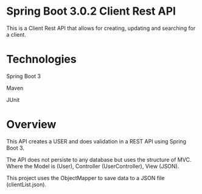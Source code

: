 # Spring Boot 3.0.2 Client Rest API
This is a Client Rest API that allows for creating, updating and searching for a client.

# Technologies
Spring Boot 3

Maven

JUnit

# Overview
This API creates a USER and does validation in a REST API using Spring Boot 3.

The API does not persiste to any database but uses the structure of MVC.
Where the Model is (User), Controller (UserController), View (JSON).

This project uses the ObjectMapper to save data to a JSON file (clientList.json).



